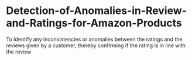 # Detection-of-Anomalies-in-Review-and-Ratings-for-Amazon-Products
To Identify any inconsistencies or anomalies between the ratings and the reviews given by a customer, thereby confirming if the rating is in line with the review
